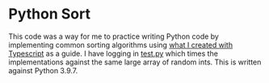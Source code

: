 # Python Sort

This code was a way for me to practice writing Python code by implementing common sorting algorithms using [what I created with Typescript](https://github.com/richardwalenga/typescriptsort) as a guide. I have logging in [test.py](test.py) which times the implementations against the same large array of random ints. This is written against Python 3.9.7.
